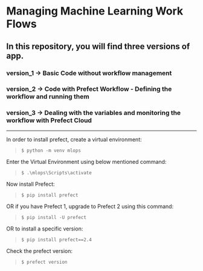 # Managing Machine Learning Work Flows

## In this repository, you will find three versions of app.

### version_1 -> Basic Code without workflow management
### version_2 -> Code with Prefect Workflow - Defining the workflow and running them
### version_3 -> Dealing with the variables and monitoring the workflow with Prefect Cloud

***

In order to install prefect, create a virtual environment:
> `$ python -m venv mlops`  

Enter the Virtual Environment using below mentioned command:
> `$ .\mlops\Scripts\activate`

Now install Prefect:
> `$ pip install prefect`  

OR  if you have Prefect 1, upgrade to Prefect 2 using this command:  
> `$ pip install -U prefect`  

OR to install a specific version:  
> `$ pip install prefect==2.4`  

Check the prefect version:
> `$ prefect version`

